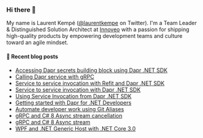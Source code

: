 ### Hi there 👋

My name is Laurent Kempé ([@laurentkempe](https://twitter.com/laurentkempe) on Twitter). I'm a Team Leader & Distinguished Solution Architect at [Innoveo](https://www.innoveo.com/) with a passion for shipping high-quality products by empowering development teams and culture toward an agile mindset.

#### 📗 Recent blog posts
<!--START_SECTION:feed-->
* [Accessing Dapr secrets building block using Dapr .NET SDK](http:&#x2F;&#x2F;feedproxy.google.com&#x2F;~r&#x2F;laurentkempe&#x2F;~3&#x2F;GKoKWU5WYko&#x2F;)
* [Calling Dapr service with gRPC](http:&#x2F;&#x2F;feedproxy.google.com&#x2F;~r&#x2F;laurentkempe&#x2F;~3&#x2F;s8nEl1HOgyQ&#x2F;)
* [Service to service invocation with Refit and Dapr .NET SDK](http:&#x2F;&#x2F;feedproxy.google.com&#x2F;~r&#x2F;laurentkempe&#x2F;~3&#x2F;c6SkZzvAnV0&#x2F;)
* [Service to service invocation with Dapr .NET SDK](http:&#x2F;&#x2F;feedproxy.google.com&#x2F;~r&#x2F;laurentkempe&#x2F;~3&#x2F;s-hb1lVySMc&#x2F;)
* [Using Service Invocation from Dapr .NET SDK](http:&#x2F;&#x2F;feedproxy.google.com&#x2F;~r&#x2F;laurentkempe&#x2F;~3&#x2F;Bu7sT0fayhU&#x2F;)
* [Getting started with Dapr for .NET Developers](http:&#x2F;&#x2F;feedproxy.google.com&#x2F;~r&#x2F;laurentkempe&#x2F;~3&#x2F;AcAydzWzIcI&#x2F;)
* [Automate developer work using Git Aliases](http:&#x2F;&#x2F;feedproxy.google.com&#x2F;~r&#x2F;laurentkempe&#x2F;~3&#x2F;XLLWscF_7AM&#x2F;)
* [gRPC and C# 8 Async stream cancellation](http:&#x2F;&#x2F;feedproxy.google.com&#x2F;~r&#x2F;laurentkempe&#x2F;~3&#x2F;H7BkiYDvldw&#x2F;)
* [gRPC and C# 8 Async stream](http:&#x2F;&#x2F;feedproxy.google.com&#x2F;~r&#x2F;laurentkempe&#x2F;~3&#x2F;ld_J_XyNvdU&#x2F;)
* [WPF and .NET Generic Host with .NET Core 3.0](http:&#x2F;&#x2F;feedproxy.google.com&#x2F;~r&#x2F;laurentkempe&#x2F;~3&#x2F;S_YtGIsp4iY&#x2F;)
<!--END_SECTION:feed-->

<!--
**laurentkempe/laurentkempe** is a ✨ _special_ ✨ repository because its `README.md` (this file) appears on your GitHub profile.

Here are some ideas to get you started:

- 🔭 I’m currently working on ...
- 🌱 I’m currently learning ...
- 👯 I’m looking to collaborate on ...
- 🤔 I’m looking for help with ...
- 💬 Ask me about ...
- 📫 How to reach me: ...
- 😄 Pronouns: ...
- ⚡ Fun fact: ...
-->
